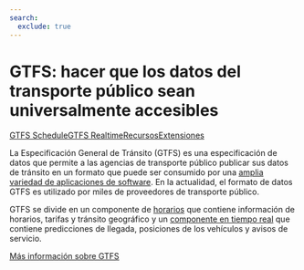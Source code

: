 ```yaml
---
search:
  exclude: true
---
```


# GTFS: hacer que los datos del transporte público sean universalmente accesibles

<div class="landing-page">
    <a class="button" href="schedule">GTFS Schedule</a><a class="button" href="realtime">GTFS Realtime</a><a class="button" href="resources">Recursos</a><a class="button" href="extensions">Extensiones</a>
</div>

La Especificación General de Tránsito (GTFS) es una especificación de datos que permite a las agencias de transporte público publicar sus datos de tránsito en un formato que puede ser consumido por una [amplia variedad de aplicaciones de software](resources/apps). En la actualidad, el formato de datos GTFS es utilizado por miles de proveedores de transporte público.

GTFS se divide en un componente de [horarios](schedule) que contiene información de horarios, tarifas y tránsito geográfico y un [componente en tiempo real](realtime) que contiene predicciones de llegada, posiciones de los vehículos y avisos de servicio.

[Más información sobre GTFS](background.md)
